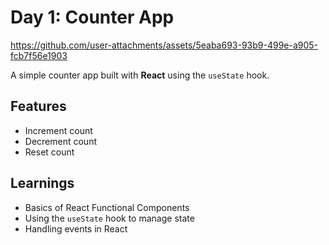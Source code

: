 # Day 1: Counter App


https://github.com/user-attachments/assets/5eaba693-93b9-499e-a905-fcb7f56e1903


A simple counter app built with **React** using the `useState` hook.

## Features

- Increment count
- Decrement count
- Reset count

## Learnings

- Basics of React Functional Components
- Using the `useState` hook to manage state
- Handling events in React
